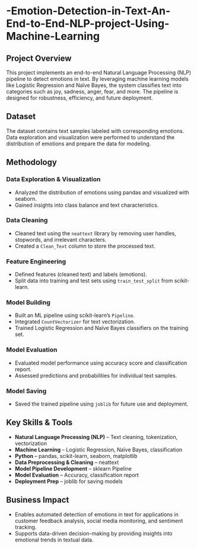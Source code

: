 # -Emotion-Detection-in-Text-An-End-to-End-NLP-project-Using-Machine-Learning
## Project Overview
This project implements an end-to-end Natural Language Processing (NLP) pipeline to detect emotions in text. By leveraging machine learning models like Logistic Regression and Naïve Bayes, the system classifies text into categories such as joy, sadness, anger, fear, and more. The pipeline is designed for robustness, efficiency, and future deployment.

## Dataset
The dataset contains text samples labeled with corresponding emotions. Data exploration and visualization were performed to understand the distribution of emotions and prepare the data for modeling.

## Methodology

### Data Exploration & Visualization
- Analyzed the distribution of emotions using pandas and visualized with seaborn.
- Gained insights into class balance and text characteristics.

### Data Cleaning
- Cleaned text using the `neattext` library by removing user handles, stopwords, and irrelevant characters.
- Created a `Clean_Text` column to store the processed text.

### Feature Engineering
- Defined features (cleaned text) and labels (emotions).
- Split data into training and test sets using `train_test_split` from scikit-learn.

### Model Building
- Built an ML pipeline using scikit-learn’s `Pipeline`.
- Integrated `CountVectorizer` for text vectorization.
- Trained Logistic Regression and Naïve Bayes classifiers on the training set.

### Model Evaluation
- Evaluated model performance using accuracy score and classification report.
- Assessed predictions and probabilities for individual text samples.

### Model Saving
- Saved the trained pipeline using `joblib` for future use and deployment.

## Key Skills & Tools
- **Natural Language Processing (NLP)** – Text cleaning, tokenization, vectorization  
- **Machine Learning** – Logistic Regression, Naïve Bayes, classification  
- **Python** – pandas, scikit-learn, seaborn, matplotlib  
- **Data Preprocessing & Cleaning** – neattext  
- **Model Pipeline Development** – sklearn Pipeline  
- **Model Evaluation** – Accuracy, classification report  
- **Deployment Prep** – joblib for saving models  

## Business Impact
- Enables automated detection of emotions in text for applications in customer feedback analysis, social media monitoring, and sentiment tracking.  
- Supports data-driven decision-making by providing insights into emotional trends in textual data.
